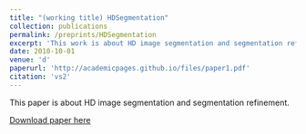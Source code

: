 ```yaml
---
title: "(working title) HDSegmentation"
collection: publications
permalink: /preprints/HDSegmentation
excerpt: 'This work is about HD image segmentation and segmentation refinement.'
date: 2010-10-01
venue: 'd'
paperurl: 'http://academicpages.github.io/files/paper1.pdf'
citation: 'vs2'
---
```

This paper is about HD image segmentation and segmentation refinement.

[Download paper here](http://academicpages.github.io/files/paper1.pdf)
